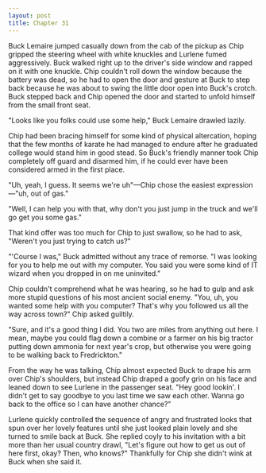 ```yaml
---
layout: post
title: Chapter 31
---
```


Buck Lemaire jumped casually down from the cab of the pickup as Chip gripped
the steering wheel with white knuckles and Lurlene fumed aggressively. Buck
walked right up to the driver's side window and rapped on it with one knuckle.
Chip couldn't roll down the window because the battery was dead, so he had to
open the door and gesture at Buck to step back because he was about to swing
the little door open into Buck's crotch. Buck stepped back and Chip opened the
door and started to unfold himself from the small front seat.

"Looks like you folks could use some help," Buck Lemaire drawled lazily.

Chip had been bracing himself for some kind of physical altercation, hoping
that the few months of karate he had managed to endure after he graduated
college would stand him in good stead. So Buck's friendly manner took Chip
completely off guard and disarmed him, if he could ever have been considered
armed in the first place.

"Uh, yeah, I guess. It seems we're uh"—Chip chose the easiest expression—"uh,
out of gas."

"Well, I can help you with that, why don't you just jump in the truck and
we'll go get you some gas."

That kind offer was too much for Chip to just swallow, so he had to ask,
"Weren't you just trying to catch us?"

"'Course I was," Buck admitted without any trace of remorse. "I was looking
for you to help me out with my computer. You said you were some kind of IT
wizard when you dropped in on me uninvited."

Chip couldn't comprehend what he was hearing, so he had to gulp and ask more
stupid questions of his most ancient social enemy. "You, uh, you wanted some
help with you computer? That's why you followed us all the way across town?"
Chip asked guiltily.

"Sure, and it's a good thing I did. You two are miles from anything out here.
I mean, maybe you could flag down a combine or a farmer on his big tractor
putting down ammonia for next year's crop, but otherwise you were going to be
walking back to Fredrickton."

From the way he was talking, Chip almost expected Buck to drape his arm over
Chip's shoulders, but instead Chip draped a goofy grin on his face and leaned
down to see Lurlene in the passenger seat. "Hey good lookin'. I didn't get to
say goodbye to you last time we saw each other. Wanna go back to the office
so I can have another chance?"

Lurlene quickly controlled the sequence of angry and frustrated looks that
spun over her lovely features until she just looked plain lovely and she
turned to smile back at Buck. She replied coyly to his invitation with a bit
more than her usual country drawl, "Let's figure out how to get us out of here
first, okay? Then, who knows?" Thankfully for Chip she didn't wink at Buck
when she said it.
